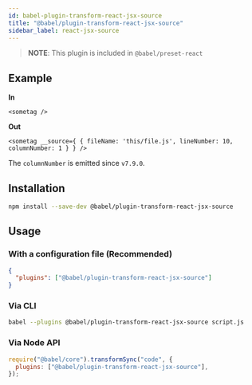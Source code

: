 ```yaml
---
id: babel-plugin-transform-react-jsx-source
title: "@babel/plugin-transform-react-jsx-source"
sidebar_label: react-jsx-source
---
```


> **NOTE**: This plugin is included in `@babel/preset-react`

## Example

**In**

```
<sometag />
```

**Out**

```
<sometag __source={ { fileName: 'this/file.js', lineNumber: 10, columnNumber: 1 } } />
```

The `columnNumber` is emitted since `v7.9.0`.

## Installation

```sh
npm install --save-dev @babel/plugin-transform-react-jsx-source
```

## Usage

### With a configuration file (Recommended)

```json
{
  "plugins": ["@babel/plugin-transform-react-jsx-source"]
}
```

### Via CLI

```sh
babel --plugins @babel/plugin-transform-react-jsx-source script.js
```

### Via Node API

```javascript
require("@babel/core").transformSync("code", {
  plugins: ["@babel/plugin-transform-react-jsx-source"],
});
```
